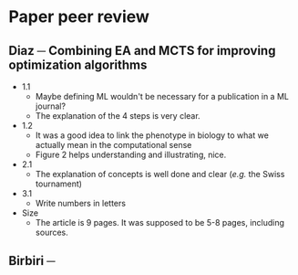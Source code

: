 # Paper peer review

## Diaz ─ Combining EA and MCTS for improving optimization algorithms

- 1.1
  - Maybe defining ML wouldn't be necessary for a publication in a ML journal?
  - The explanation of the 4 steps is very clear.
- 1.2
  - It was a good idea to link the phenotype in biology to what we actually mean in the computational sense
  - Figure 2 helps understanding and illustrating, nice.
- 2.1
  - The explanation of concepts is well done and clear (_e.g._ the Swiss tournament)
- 3.1
  - Write numbers in letters
- Size
  - The article is 9 pages. It was supposed to be 5-8 pages, including sources.

## Birbiri ─
